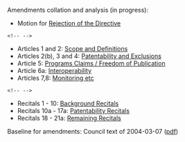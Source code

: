 Amendments collation and analysis (in progress):

-   Motion for [ Rejection of the
    Directive](PlenReject0507Fi "wikilink")

```{=html}
<!-- -->
```
-   Articles 1 and 2: [ Scope and Definitions](PlenDef0507Fi "wikilink")
-   Articles 2(b), 3 and 4: [ Patentability and
    Exclusions](PlenPatentability0507Fi "wikilink")
-   Article 5: [ Programs Claims / Freedom of
    Publication](PlenProgramClaims0507Fi "wikilink")
-   Article 6a: [ Interoperability](PlenInterop0507Fi "wikilink")
-   Articles 7,8: [ Monitoring etc](PlenFollowUp0507Fi "wikilink")

```{=html}
<!-- -->
```
-   Recitals 1 - 10: [ Background
    Recitals](PlenBackgroundRecitals0507Fi "wikilink")
-   Recitals 10a - 17a: [ Patentability
    Recitals](PlenPatentabilityRecitals0507Fi "wikilink")
-   Recitals 18 - 21a: [ Remaining
    Recitals](PlenRemainingRecitals0507Fi "wikilink")

Baseline for amendments: Council text of 2004-03-07
([pdf](http://register.consilium.eu.int/pdf/en/04/st11/st11979-re01.fi04.pdf "wikilink"))

